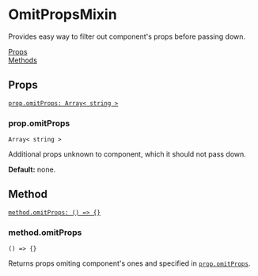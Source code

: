 # OmitPropsMixin

Provides easy way to filter out component's props before passing down.

[Props](#props)  
[Methods](#methods)  


## Props

[`prop.omitProps: Array< string >`](#propomitprops)  


### prop.omitProps

`Array< string >`

Additional props unknown to component, which it should not pass down.

**Default:** none.


## Method

[`method.omitProps: () => {}`](#methodomitprops)  


### method.omitProps

`() => {}`

Returns props omiting component's ones and specified in [`prop.omitProps`](#propomitprops).

